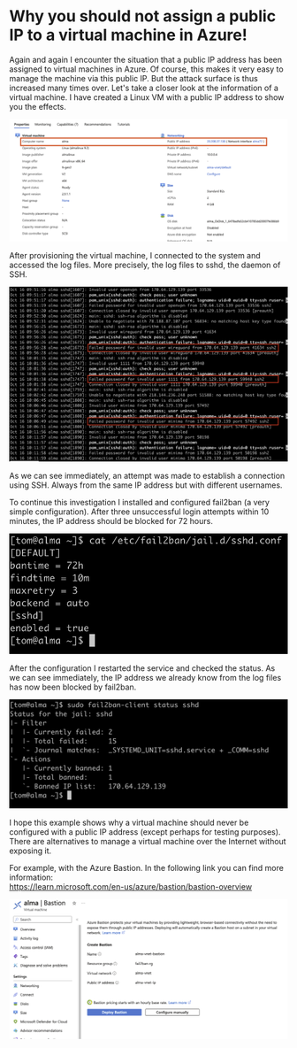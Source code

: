 # Why you should not assign a public IP to a virtual machine in Azure!

Again and again I encounter the situation that a public IP address has been assigned to virtual machines in Azure. Of course, this makes it very easy to manage the machine via this public IP. But the attack surface is thus increased many times over. Let's take a closer look at the information of a virtual machine. I have created a Linux VM with a public IP address to show you the effects.

<img src="/Images/fail2_0.png" alt="Microsoft Azure - Infos about a VM">

After provisioning the virtual machine, I connected to the system and accessed the log files. More precisely, the log files to sshd, the daemon of SSH.

<img src="/Images/fail2_1.png" alt="sshd">

As we can see immediately, an attempt was made to establish a connection using SSH. Always from the same IP address but with different usernames. 

To continue this investigation I installed and configured fail2ban (a very simple configuration). After three unsuccessful login attempts within 10 minutes, the IP address should be blocked for 72 hours.

<img src="/Images/fail2_2.png" alt="fail2ban">

After the configuration I restarted the service and checked the status. As we can see immediately, the IP address we already know from the log files has now been blocked by fail2ban.

<img src="/Images/fail2_3.png" alt="fail2ban status">

I hope this example shows why a virtual machine should never be configured with a public IP address (except perhaps for testing purposes). There are alternatives to manage a virtual machine over the Internet without exposing it.

For example, with the Azure Bastion. In the following link you can find more information:  
https://learn.microsoft.com/en-us/azure/bastion/bastion-overview

<img src="/Images/fail2_4.png" alt="Azure Bastion">